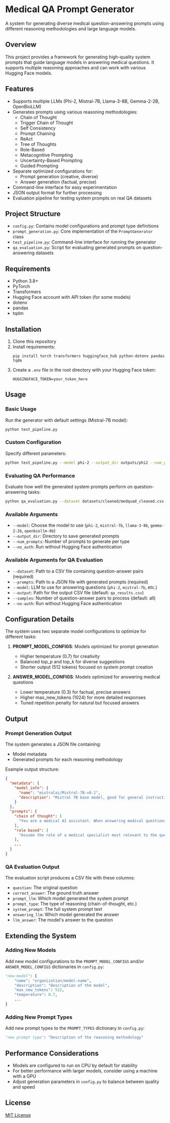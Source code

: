 # Medical QA Prompt Generator

A system for generating diverse medical question-answering prompts using different reasoning methodologies and large language models.

## Overview

This project provides a framework for generating high-quality system prompts that guide language models in answering medical questions. It supports multiple reasoning approaches and can work with various Hugging Face models.

## Features

- Supports multiple LLMs (Phi-2, Mistral-7B, Llama-3-8B, Gemma-2-2B, OpenBioLLM)
- Generates prompts using various reasoning methodologies:
  - Chain of Thought
  - Trigger Chain of Thought
  - Self Consistency
  - Prompt Chaining
  - ReAct
  - Tree of Thoughts
  - Role-Based
  - Metacognitive Prompting
  - Uncertainty-Based Prompting
  - Guided Prompting
- Separate optimized configurations for:
  - Prompt generation (creative, diverse)
  - Answer generation (factual, precise)
- Command-line interface for easy experimentation
- JSON output format for further processing
- Evaluation pipeline for testing system prompts on real QA datasets

## Project Structure

- `config.py`: Contains model configurations and prompt type definitions
- `prompt_generation.py`: Core implementation of the `PromptGenerator` class
- `test_pipeline.py`: Command-line interface for running the generator
- `qa_evaluation.py`: Script for evaluating generated prompts on question-answering datasets

## Requirements

- Python 3.8+
- PyTorch
- Transformers
- Hugging Face account with API token (for some models)
- dotenv
- pandas
- tqdm

## Installation

1. Clone this repository
2. Install requirements:
   ```
   pip install torch transformers huggingface_hub python-dotenv pandas tqdm
   ```
3. Create a `.env` file in the root directory with your Hugging Face token:
   ```
   HUGGINGFACE_TOKEN=your_token_here
   ```

## Usage

### Basic Usage

Run the generator with default settings (Mistral-7B model):

```bash
python test_pipeline.py
```

### Custom Configuration

Specify different parameters:

```bash
python test_pipeline.py --model phi-2 --output_dir outputs/phi2 --num_prompts 3
```

### Evaluating QA Performance

Evaluate how well the generated system prompts perform on question-answering tasks:

```bash
python qa_evaluation.py --dataset datasets/cleaned/medquad_cleaned.csv --prompts prompts/prompts_medical_qa.json --model phi-2
```

### Available Arguments

- `--model`: Choose the model to use (`phi-2`, `mistral-7b`, `llama-3-8b`, `gemma-2-2b`, `openbiollm-8b`)
- `--output_dir`: Directory to save generated prompts
- `--num_prompts`: Number of prompts to generate per type
- `--no_auth`: Run without Hugging Face authentication

### Available Arguments for QA Evaluation

- `--dataset`: Path to a CSV file containing question-answer pairs (required)
- `--prompts`: Path to a JSON file with generated prompts (required)
- `--model`: LLM to use for answering questions (`phi-2`, `mistral-7b`, etc.)
- `--output`: Path for the output CSV file (default: `qa_results.csv`)
- `--samples`: Number of question-answer pairs to process (default: all)
- `--no-auth`: Run without Hugging Face authentication

## Configuration Details

The system uses two separate model configurations to optimize for different tasks:

1. **PROMPT_MODEL_CONFIGS**: Models optimized for prompt generation
   - Higher temperature (0.7) for creativity
   - Balanced top_p and top_k for diverse suggestions
   - Shorter output (512 tokens) focused on system prompt creation

2. **ANSWER_MODEL_CONFIGS**: Models optimized for answering medical questions
   - Lower temperature (0.3) for factual, precise answers
   - Higher max_new_tokens (1024) for more detailed responses
   - Tuned repetition penalty for natural but focused answers

## Output

### Prompt Generation Output

The system generates a JSON file containing:

- Model metadata
- Generated prompts for each reasoning methodology

Example output structure:

```json
{
  "metadata": {
    "model_info": {
      "name": "mistralai/Mistral-7B-v0.1",
      "description": "Mistral 7B base model, good for general instruction following"
    }
  },
  "prompts": {
    "chain of thought": [
      "You are a medical AI assistant. When answering medical questions, break down your reasoning into clear, logical steps..."
    ],
    "role based": [
      "Assume the role of a medical specialist most relevant to the question being asked..."
    ],
    ...
  }
}
```

### QA Evaluation Output

The evaluation script produces a CSV file with these columns:

- `question`: The original question
- `correct_answer`: The ground truth answer
- `prompt_llm`: Which model generated the system prompt
- `prompt_type`: The type of reasoning (chain-of-thought, etc.)
- `system_prompt`: The full system prompt text
- `answering_llm`: Which model generated the answer
- `llm_answer`: The model's answer to the question

## Extending the System

### Adding New Models

Add new model configurations to the `PROMPT_MODEL_CONFIGS` and/or `ANSWER_MODEL_CONFIGS` dictionaries in `config.py`:

```python
"new-model": {
    "name": "organization/model-name",
    "description": "Description of the model",
    "max_new_tokens": 512,
    "temperature": 0.7,
    ...
}
```

### Adding New Prompt Types

Add new prompt types to the `PROMPT_TYPES` dictionary in `config.py`:

```python
"new prompt type": "Description of the reasoning methodology"
```

## Performance Considerations

- Models are configured to run on CPU by default for stability
- For better performance with larger models, consider using a machine with a GPU
- Adjust generation parameters in `config.py` to balance between quality and speed

## License

[MIT License](LICENSE) 